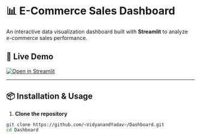 # 📊 E-Commerce Sales Dashboard

An interactive data visualization dashboard built with **Streamlit** to analyze e-commerce sales performance.

## 🚀 Live Demo
[![Open in Streamlit](https://static.streamlit.io/badges/streamlit_badge_black_white.svg)](https://dashboard-dwj8e2xgufkbaelhtjgzgc.streamlit.app/)

---

## 📦 Installation & Usage

1. **Clone the repository**
```bash
git clone https://github.com/<VidyanandYadav>/Dashboard.git
cd Dashboard
